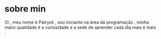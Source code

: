 # sobre min

Oi , meu nome é Patryck , sou iniciante na área da programação , minha maior qualidade é a curiosidade e a sede de aprender cada dia mais e mais .

